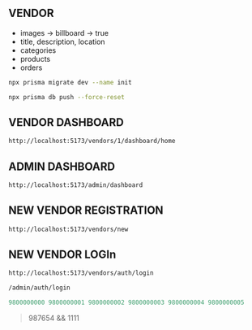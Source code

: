 ## VENDOR

- images -> billboard -> true
- title, description, location
- categories
- products
- orders

```sh
npx prisma migrate dev --name init
```

```sh
npx prisma db push --force-reset
```

## VENDOR DASHBOARD

```sh
http://localhost:5173/vendors/1/dashboard/home
```

## ADMIN DASHBOARD

```sh
http://localhost:5173/admin/dashboard
```

## NEW VENDOR REGISTRATION

```sh
http://localhost:5173/vendors/new
```

## NEW VENDOR LOGIn

```sh
http://localhost:5173/vendors/auth/login
```

```sh
/admin/auth/login
```

```js
9800000000 9800000001 9800000002 9800000003 9800000004 9800000005
```

> 987654 && 1111